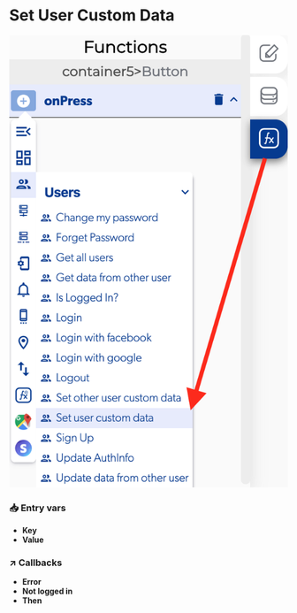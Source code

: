 # Set User Custom Data

![](../../../.gitbook/assets/captura-de-pantalla-2020-02-10-a-la-s-11.14.14.png)



### 📥 Entry vars <a id="entry-vars"></a>

* **Key**
* **Value**

### ↗ Callbacks <a id="entry-vars"></a>

* **Error**
* **Not logged in**
* **Then**

